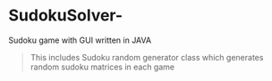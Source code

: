 # SudokuSolver-
Sudoku game with GUI written in JAVA

> This includes Sudoku random generator class which generates random sudoku matrices in each game
